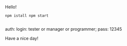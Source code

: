 Hello!

`
npm istall
npm start
`
##
auth:
login: tester or manager or programmer;
pass: 12345

Have a nice day!
